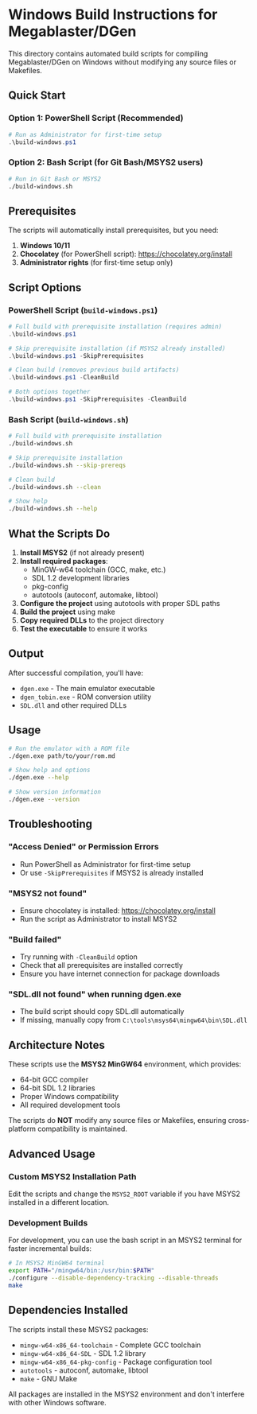 # Windows Build Instructions for Megablaster/DGen

This directory contains automated build scripts for compiling Megablaster/DGen on Windows without modifying any source files or Makefiles.

## Quick Start

### Option 1: PowerShell Script (Recommended)
```powershell
# Run as Administrator for first-time setup
.\build-windows.ps1
```

### Option 2: Bash Script (for Git Bash/MSYS2 users)
```bash
# Run in Git Bash or MSYS2
./build-windows.sh
```

## Prerequisites

The scripts will automatically install prerequisites, but you need:

1. **Windows 10/11**
2. **Chocolatey** (for PowerShell script): https://chocolatey.org/install
3. **Administrator rights** (for first-time setup only)

## Script Options

### PowerShell Script (`build-windows.ps1`)
```powershell
# Full build with prerequisite installation (requires admin)
.\build-windows.ps1

# Skip prerequisite installation (if MSYS2 already installed)
.\build-windows.ps1 -SkipPrerequisites

# Clean build (removes previous build artifacts)
.\build-windows.ps1 -CleanBuild

# Both options together
.\build-windows.ps1 -SkipPrerequisites -CleanBuild
```

### Bash Script (`build-windows.sh`)
```bash
# Full build with prerequisite installation
./build-windows.sh

# Skip prerequisite installation
./build-windows.sh --skip-prereqs

# Clean build
./build-windows.sh --clean

# Show help
./build-windows.sh --help
```

## What the Scripts Do

1. **Install MSYS2** (if not already present)
2. **Install required packages**:
   - MinGW-w64 toolchain (GCC, make, etc.)
   - SDL 1.2 development libraries
   - pkg-config
   - autotools (autoconf, automake, libtool)
3. **Configure the project** using autotools with proper SDL paths
4. **Build the project** using make
5. **Copy required DLLs** to the project directory
6. **Test the executable** to ensure it works

## Output

After successful compilation, you'll have:
- `dgen.exe` - The main emulator executable
- `dgen_tobin.exe` - ROM conversion utility
- `SDL.dll` and other required DLLs

## Usage

```bash
# Run the emulator with a ROM file
./dgen.exe path/to/your/rom.md

# Show help and options
./dgen.exe --help

# Show version information
./dgen.exe --version
```

## Troubleshooting

### "Access Denied" or Permission Errors
- Run PowerShell as Administrator for first-time setup
- Or use `-SkipPrerequisites` if MSYS2 is already installed

### "MSYS2 not found"
- Ensure chocolatey is installed: https://chocolatey.org/install
- Run the script as Administrator to install MSYS2

### "Build failed"
- Try running with `-CleanBuild` option
- Check that all prerequisites are installed correctly
- Ensure you have internet connection for package downloads

### "SDL.dll not found" when running dgen.exe
- The build script should copy SDL.dll automatically
- If missing, manually copy from `C:\tools\msys64\mingw64\bin\SDL.dll`

## Architecture Notes

These scripts use the **MSYS2 MinGW64** environment, which provides:
- 64-bit GCC compiler
- 64-bit SDL 1.2 libraries
- Proper Windows compatibility
- All required development tools

The scripts do **NOT** modify any source files or Makefiles, ensuring cross-platform compatibility is maintained.

## Advanced Usage

### Custom MSYS2 Installation Path
Edit the scripts and change the `MSYS2_ROOT` variable if you have MSYS2 installed in a different location.

### Development Builds
For development, you can use the bash script in an MSYS2 terminal for faster incremental builds:
```bash
# In MSYS2 MinGW64 terminal
export PATH="/mingw64/bin:/usr/bin:$PATH"
./configure --disable-dependency-tracking --disable-threads
make
```

## Dependencies Installed

The scripts install these MSYS2 packages:
- `mingw-w64-x86_64-toolchain` - Complete GCC toolchain
- `mingw-w64-x86_64-SDL` - SDL 1.2 library
- `mingw-w64-x86_64-pkg-config` - Package configuration tool
- `autotools` - autoconf, automake, libtool
- `make` - GNU Make

All packages are installed in the MSYS2 environment and don't interfere with other Windows software.
